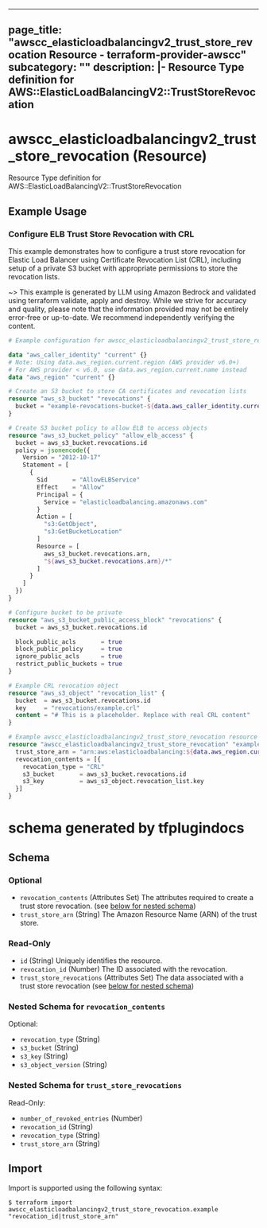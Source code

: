 
---
page_title: "awscc_elasticloadbalancingv2_trust_store_revocation Resource - terraform-provider-awscc"
subcategory: ""
description: |-
  Resource Type definition for AWS::ElasticLoadBalancingV2::TrustStoreRevocation
---

# awscc_elasticloadbalancingv2_trust_store_revocation (Resource)

Resource Type definition for AWS::ElasticLoadBalancingV2::TrustStoreRevocation

## Example Usage

### Configure ELB Trust Store Revocation with CRL

This example demonstrates how to configure a trust store revocation for Elastic Load Balancer using Certificate Revocation List (CRL), including setup of a private S3 bucket with appropriate permissions to store the revocation lists.

~> This example is generated by LLM using Amazon Bedrock and validated using terraform validate, apply and destroy. While we strive for accuracy and quality, please note that the information provided may not be entirely error-free or up-to-date. We recommend independently verifying the content.

```terraform
# Example configuration for awscc_elasticloadbalancingv2_trust_store_revocation

data "aws_caller_identity" "current" {}
# Note: Using data.aws_region.current.region (AWS provider v6.0+)
# For AWS provider < v6.0, use data.aws_region.current.name instead
data "aws_region" "current" {}

# Create an S3 bucket to store CA certificates and revocation lists
resource "aws_s3_bucket" "revocations" {
  bucket = "example-revocations-bucket-${data.aws_caller_identity.current.account_id}"
}

# Create S3 bucket policy to allow ELB to access objects
resource "aws_s3_bucket_policy" "allow_elb_access" {
  bucket = aws_s3_bucket.revocations.id
  policy = jsonencode({
    Version = "2012-10-17"
    Statement = [
      {
        Sid       = "AllowELBService"
        Effect    = "Allow"
        Principal = {
          Service = "elasticloadbalancing.amazonaws.com"
        }
        Action = [
          "s3:GetObject",
          "s3:GetBucketLocation"
        ]
        Resource = [
          aws_s3_bucket.revocations.arn,
          "${aws_s3_bucket.revocations.arn}/*"
        ]
      }
    ]
  })
}

# Configure bucket to be private
resource "aws_s3_bucket_public_access_block" "revocations" {
  bucket = aws_s3_bucket.revocations.id

  block_public_acls       = true
  block_public_policy     = true
  ignore_public_acls      = true
  restrict_public_buckets = true
}

# Example CRL revocation object
resource "aws_s3_object" "revocation_list" {
  bucket  = aws_s3_bucket.revocations.id
  key     = "revocations/example.crl"
  content = "# This is a placeholder. Replace with real CRL content"
}

# Example awscc_elasticloadbalancingv2_trust_store_revocation resource
resource "awscc_elasticloadbalancingv2_trust_store_revocation" "example" {
  trust_store_arn = "arn:aws:elasticloadbalancing:${data.aws_region.current.region}:${data.aws_caller_identity.current.account_id}:truststore/example-trust-store"
  revocation_contents = [{
    revocation_type = "CRL"
    s3_bucket       = aws_s3_bucket.revocations.id
    s3_key          = aws_s3_object.revocation_list.key
  }]
}
```

# schema generated by tfplugindocs
## Schema

### Optional

- `revocation_contents` (Attributes Set) The attributes required to create a trust store revocation. (see [below for nested schema](#nestedatt--revocation_contents))
- `trust_store_arn` (String) The Amazon Resource Name (ARN) of the trust store.

### Read-Only

- `id` (String) Uniquely identifies the resource.
- `revocation_id` (Number) The ID associated with the revocation.
- `trust_store_revocations` (Attributes Set) The data associated with a trust store revocation (see [below for nested schema](#nestedatt--trust_store_revocations))

<a id="nestedatt--revocation_contents"></a>
### Nested Schema for `revocation_contents`

Optional:

- `revocation_type` (String)
- `s3_bucket` (String)
- `s3_key` (String)
- `s3_object_version` (String)


<a id="nestedatt--trust_store_revocations"></a>
### Nested Schema for `trust_store_revocations`

Read-Only:

- `number_of_revoked_entries` (Number)
- `revocation_id` (String)
- `revocation_type` (String)
- `trust_store_arn` (String)

## Import

Import is supported using the following syntax:

```shell
$ terraform import awscc_elasticloadbalancingv2_trust_store_revocation.example "revocation_id|trust_store_arn"
```
